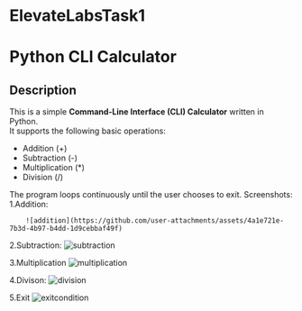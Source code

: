 # ElevateLabsTask1
# Python CLI Calculator

## Description
This is a simple **Command-Line Interface (CLI) Calculator** written in Python.  
It supports the following basic operations:
- Addition (+)
- Subtraction (-)
- Multiplication (*)
- Division (/)

The program loops continuously until the user chooses to exit.
Screenshots:
1.Addition:

        ![addition](https://github.com/user-attachments/assets/4a1e721e-7b3d-4b97-b4dd-1d9cebbaf49f)

2.Subtraction:
        ![subtraction](https://github.com/user-attachments/assets/3659f7e7-a593-4a23-9e01-63c1d7e1e3b4)

3.Multiplication
        ![multiplication](https://github.com/user-attachments/assets/2610c126-0e28-41e1-a49e-7f1dcc72c5be)

4.Divison:
       ![division](https://github.com/user-attachments/assets/b7f2bebd-61d6-49a2-84e5-91201f686955)

5.Exit 
       ![exitcondition](https://github.com/user-attachments/assets/e4d293cc-e52c-4841-a62f-5b882003af64)



